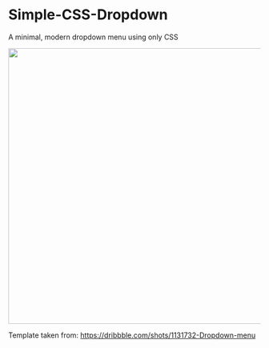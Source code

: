 # Simple-CSS-Dropdown
A minimal, modern dropdown menu using only CSS

<img src="https://d13yacurqjgara.cloudfront.net/users/4714/screenshots/1131732/warriors.png" width="550px" height="auto" />

Template taken from: https://dribbble.com/shots/1131732-Dropdown-menu
